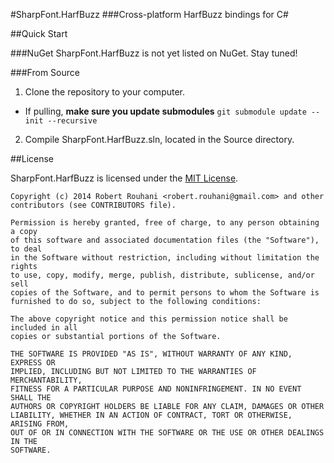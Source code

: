 #SharpFont.HarfBuzz
###Cross-platform HarfBuzz bindings for C&#35;

##Quick Start

###NuGet
SharpFont.HarfBuzz is not yet listed on NuGet. Stay tuned!

###From Source
1. Clone the repository to your computer.
  - If pulling, **make sure you update submodules** `git submodule update --init --recursive`
2. Compile SharpFont.HarfBuzz.sln, located in the Source directory.

##License

SharpFont.HarfBuzz is licensed under the [MIT License](https://github.com/Robmaister/SharpFont.HarfBuzz/blob/master/LICENSE).

```
Copyright (c) 2014 Robert Rouhani <robert.rouhani@gmail.com> and other contributors (see CONTRIBUTORS file).

Permission is hereby granted, free of charge, to any person obtaining a copy
of this software and associated documentation files (the "Software"), to deal
in the Software without restriction, including without limitation the rights
to use, copy, modify, merge, publish, distribute, sublicense, and/or sell
copies of the Software, and to permit persons to whom the Software is
furnished to do so, subject to the following conditions:

The above copyright notice and this permission notice shall be included in all
copies or substantial portions of the Software.

THE SOFTWARE IS PROVIDED "AS IS", WITHOUT WARRANTY OF ANY KIND, EXPRESS OR
IMPLIED, INCLUDING BUT NOT LIMITED TO THE WARRANTIES OF MERCHANTABILITY,
FITNESS FOR A PARTICULAR PURPOSE AND NONINFRINGEMENT. IN NO EVENT SHALL THE
AUTHORS OR COPYRIGHT HOLDERS BE LIABLE FOR ANY CLAIM, DAMAGES OR OTHER
LIABILITY, WHETHER IN AN ACTION OF CONTRACT, TORT OR OTHERWISE, ARISING FROM,
OUT OF OR IN CONNECTION WITH THE SOFTWARE OR THE USE OR OTHER DEALINGS IN THE
SOFTWARE.
```
